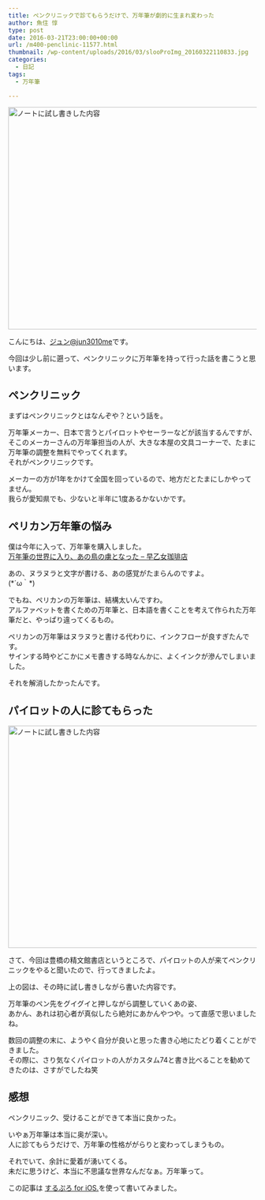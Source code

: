 ```yaml
---
title: ペンクリニックで診てもらうだけで、万年筆が劇的に生まれ変わった
author: 魚住 惇
type: post
date: 2016-03-21T23:00:00+00:00
url: /m400-penclinic-11577.html
thumbnail: /wp-content/uploads/2016/03/slooProImg_20160322110833.jpg
categories:
  - 日記
tags:
  - 万年筆

---
```

<img decoding="async" loading="lazy" alt="ノートに試し書きした内容" src="/wp-content/uploads/2016/03/slooProImg_20160322110814.jpg" width="600" height="450" class="slooProImg" />  
<!--more-->

こんにちは、[ジュン@jun3010me][1]です。

今回は少し前に遡って、ペンクリニックに万年筆を持って行った話を書こうと思います。

## ペンクリニック

まずはペンクリニックとはなんぞや？という話を。

万年筆メーカー、日本で言うとパイロットやセーラーなどが該当するんですが、そこのメーカーさんの万年筆担当の人が、大きな本屋の文具コーナーで、たまに万年筆の調整を無料でやってくれます。  
それがペンクリニックです。

メーカーの方が1年をかけて全国を回っているので、地方だとたまにしかやってません。  
我らが愛知県でも、少ないと半年に1度あるかないかです。

## ペリカン万年筆の悩み

僕は今年に入って、万年筆を購入しました。  
<a href="http://192.168.11.200:8000/pelikan-m400-11451.html" target="_blank" rel="noopener noreferrer">万年筆の世界に入り、あの鳥の虜となった – 早乙女珈琲店</a>

あの、ヌラヌラと文字が書ける、あの感覚がたまらんのですよ。  
(\*´ω｀\*)

でもね、ペリカンの万年筆は、結構太いんですわ。  
アルファベットを書くための万年筆と、日本語を書くことを考えて作られた万年筆だと、やっぱり違ってくるもの。

ペリカンの万年筆はヌラヌラと書ける代わりに、インクフローが良すぎたんです。  
サインする時やどこかにメモ書きする時なんかに、よくインクが滲んでしまいました。

それを解消したかったんです。

## パイロットの人に診てもらった

<img decoding="async" loading="lazy" alt="ノートに試し書きした内容" src="/wp-content/uploads/2016/03/slooProImg_20160322110814.jpg" width="600" height="450" class="slooProImg" /> 

さて、今回は豊橋の精文館書店というところで、パイロットの人が来てペンクリニックをやると聞いたので、行ってきましたよ。

上の図は、その時に試し書きしながら書いた内容です。

万年筆のペン先をグイグイと押しながら調整していくあの姿、  
あかん、あれは初心者が真似したら絶対にあかんやつや。って直感で思いましたね。

数回の調整の末に、ようやく自分が良いと思った書き心地にたどり着くことができました。  
その際に、さり気なくパイロットの人がカスタム74と書き比べることを勧めてきたのは、さすがでしたね笑

## 感想

ペンクリニック、受けることができて本当に良かった。

いやぁ万年筆は本当に奥が深い。  
人に診てもらうだけで、万年筆の性格ががらりと変わってしまうもの。

それでいて、余計に愛着が湧いてくる。  
未だに思うけど、本当に不思議な世界なんだなぁ。万年筆って。

この記事は <a href="https://itunes.apple.com/jp/app/surupuro-for-ios-buroguedita/id436676299?mt=8&#038;uo=4&#038;at=11l7gE" target="_blank" rel="noopener noreferrer">するぷろ for iOS.</a>を使って書いてみました。

 [1]: https://twitter.com/jun3010me